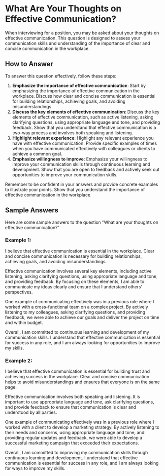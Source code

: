 What Are Your Thoughts on Effective Communication?
=======================================================================

When interviewing for a position, you may be asked about your thoughts on effective communication. This question is designed to assess your communication skills and understanding of the importance of clear and concise communication in the workplace.

How to Answer
-------------

To answer this question effectively, follow these steps:

1. **Emphasize the importance of effective communication**: Start by emphasizing the importance of effective communication in the workplace. Discuss how clear and concise communication is essential for building relationships, achieving goals, and avoiding misunderstandings.
2. **Discuss the key elements of effective communication**: Discuss the key elements of effective communication, such as active listening, asking clarifying questions, using appropriate language and tone, and providing feedback. Show that you understand that effective communication is a two-way process and involves both speaking and listening.
3. **Highlight relevant experience**: Highlight any relevant experience you have with effective communication. Provide specific examples of times when you have communicated effectively with colleagues or clients to achieve a common goal.
4. **Emphasize willingness to improve**: Emphasize your willingness to improve your communication skills through continuous learning and development. Show that you are open to feedback and actively seek out opportunities to improve your communication skills.

Remember to be confident in your answers and provide concrete examples to illustrate your points. Show that you understand the importance of effective communication in the workplace.

Sample Answers
--------------

Here are some sample answers to the question "What are your thoughts on effective communication?"

### Example 1:

I believe that effective communication is essential in the workplace. Clear and concise communication is necessary for building relationships, achieving goals, and avoiding misunderstandings.

Effective communication involves several key elements, including active listening, asking clarifying questions, using appropriate language and tone, and providing feedback. By focusing on these elements, I am able to communicate my ideas clearly and ensure that I understand others' perspectives.

One example of communicating effectively was in a previous role where I worked with a cross-functional team on a complex project. By actively listening to my colleagues, asking clarifying questions, and providing feedback, we were able to achieve our goals and deliver the project on time and within budget.

Overall, I am committed to continuous learning and development of my communication skills. I understand that effective communication is essential for success in any role, and I am always looking for opportunities to improve my skills.

### Example 2:

I believe that effective communication is essential for building trust and achieving success in the workplace. Clear and concise communication helps to avoid misunderstandings and ensures that everyone is on the same page.

Effective communication involves both speaking and listening. It is important to use appropriate language and tone, ask clarifying questions, and provide feedback to ensure that communication is clear and understood by all parties.

One example of communicating effectively was in a previous role where I worked with a client to develop a marketing strategy. By actively listening to their needs and concerns, using appropriate language and tone, and providing regular updates and feedback, we were able to develop a successful marketing campaign that exceeded their expectations.

Overall, I am committed to improving my communication skills through continuous learning and development. I understand that effective communication is essential for success in any role, and I am always looking for ways to improve my skills.
